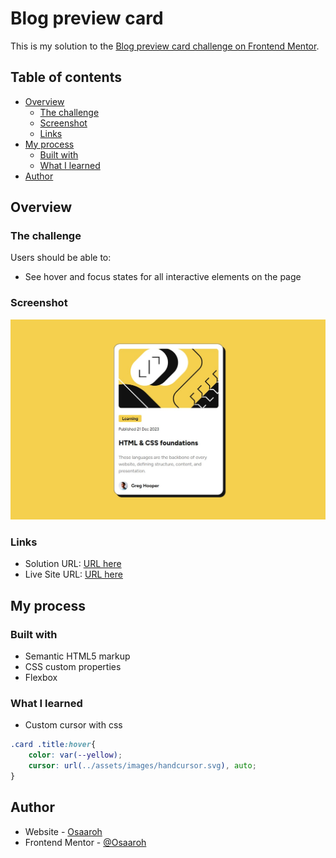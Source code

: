 # Blog preview card

This is my solution to the [Blog preview card challenge on Frontend Mentor](https://www.frontendmentor.io/challenges/blog-preview-card-ckPaj01IcS). 

## Table of contents

- [Overview](#overview)
  - [The challenge](#the-challenge)
  - [Screenshot](#screenshot)
  - [Links](#links)
- [My process](#my-process)
  - [Built with](#built-with)
  - [What I learned](#what-i-learned)
- [Author](#author)

## Overview

### The challenge

Users should be able to:

- See hover and focus states for all interactive elements on the page

### Screenshot

![](./screenshot.jpg)

### Links

- Solution URL: [URL here](https://your-solution-url.com)
- Live Site URL: [URL here](https://your-live-site-url.com)

## My process

### Built with

- Semantic HTML5 markup
- CSS custom properties
- Flexbox



### What I learned

- Custom cursor with css

```css
.card .title:hover{
    color: var(--yellow);
    cursor: url(../assets/images/handcursor.svg), auto;
}
```



## Author

- Website - [Osaaroh](https://osaro.vercel.app/)
- Frontend Mentor - [@Osaaroh](https://www.frontendmentor.io/profile/osaaroh)

